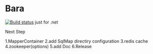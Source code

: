 # Bara
[![Build status](https://ci.appveyor.com/api/projects/status/w20ms4cct4nyl5ar/branch/master?svg=true)](https://ci.appveyor.com/project/RocherKong/bara/branch/master)
just for .net


Next Step 

1.MapperContainer
2.add SqlMap directiry configuration
3.redis cache
4.zookeeper(options)
5.add Doc 
6.Release


